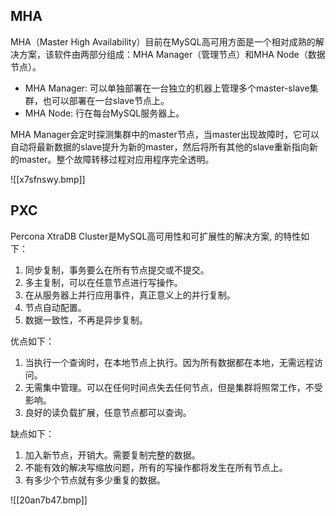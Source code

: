 ## MHA
MHA（Master High Availability）目前在MySQL高可用方面是一个相对成熟的解决方案，该软件由两部分组成：MHA Manager（管理节点）和MHA Node（数据节点）。

- MHA Manager: 可以单独部署在一台独立的机器上管理多个master-slave集群，也可以部署在一台slave节点上。
- MHA Node: 行在每台MySQL服务器上。

MHA Manager会定时探测集群中的master节点，当master出现故障时，它可以自动将最新数据的slave提升为新的master，然后将所有其他的slave重新指向新的master。整个故障转移过程对应用程序完全透明。

![[x7sfnswy.bmp]]


## PXC
Percona XtraDB Cluster是MySQL高可用性和可扩展性的解决方案, 的特性如下：
1. 同步复制，事务要么在所有节点提交或不提交。
2. 多主复制，可以在任意节点进行写操作。
3. 在从服务器上并行应用事件，真正意义上的并行复制。
4. 节点自动配置。
5. 数据一致性，不再是异步复制。

优点如下：
1. 当执行一个查询时，在本地节点上执行。因为所有数据都在本地，无需远程访问。
2. 无需集中管理。可以在任何时间点失去任何节点，但是集群将照常工作，不受影响。
3. 良好的读负载扩展，任意节点都可以查询。

缺点如下：
1. 加入新节点，开销大。需要复制完整的数据。
2. 不能有效的解决写缩放问题，所有的写操作都将发生在所有节点上。
3. 有多少个节点就有多少重复的数据。

![[20an7b47.bmp]]